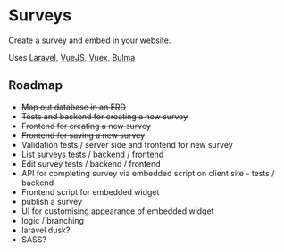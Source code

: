 # Surveys
Create a survey and embed in your website.

Uses [Laravel](https://laravel.com/), [VueJS](https://vuejs.org/), [Vuex](https://vuex.vuejs.org/), [Bulma](http://bulma.io/)

## Roadmap
- ~~Map out database in an ERD~~
- ~~Tests and backend for creating a new survey~~
- ~~Frontend for creating a new survey~~
- ~~Frontend for saving a new survey~~
- Validation tests / server side and frontend for new survey
- List surveys tests / backend / frontend
- Edit survey  tests / backend / frontend
- API for completing survey via embedded script on client site - tests / backend
- Frontend script for embedded widget
- publish a survey
- UI for customising appearance of embedded widget
- logic / branching
- laravel dusk?
- SASS?
